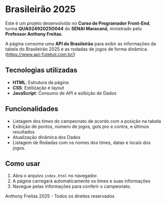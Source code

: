 # Brasileirão 2025

Este é um projeto desenvolvido no **Curso de Programador Front-End**, turma **QUA02492025O044** do **SENAI Maracanã**, ministrado pelo **Professor Anthony Freitas**.  

A página consome uma **API do Brasileirão** para exibir as informações da tabela do Brasileirão 2025 e as rodadas de jogos de forma dinâmica.
(https://www.api-futebol.com.br/)

## Tecnologias utilizadas
- **HTML**: Estrutura da página  
- **CSS**: Estilização e layout  
- **JavaScript**: Consumo de API e exibição de Dados

## Funcionalidades
- Listagem dos times do campeonato de acordo com a posição na tabela
- Exibição de pontos, número de jogos, gols pro e contra, e últimos resultados
- Atualização dinâmica dos Dados
- Listagem de Rodadas com os nomes dos times, datas e locais dos jogos.  

## Como usar
1. Abra o arquivo `index.html` no navegador.  
2. A página carregará automaticamente os times e suas informações
3. Navegue pelas informações para conferir o campeonato.



Anthony Freitas 2025 - Todos os direitos reservados
